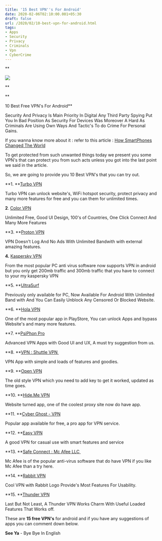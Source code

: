 ```yaml
---
title: '15 Best VPN''s For Android'
date: 2020-02-06T02:10:00.001+05:30
draft: false
url: /2020/02/10-best-vpn-for-android.html
tags: 
- Apps
- Security
- Privacy
- Criminals
- Vpn
- CyberCrime
---
```


**  

[![](https://lh3.googleusercontent.com/--AHcagZiMg4/XjtGwcNBG6I/AAAAAAAABDk/PLrgtwFJ7eMkLaNNeuLLqHW82yMpR1GvACLcBGAsYHQ/s1600/IMG_20200206_030704_078.jpg)](https://lh3.googleusercontent.com/--AHcagZiMg4/XjtGwcNBG6I/AAAAAAAABDk/PLrgtwFJ7eMkLaNNeuLLqHW82yMpR1GvACLcBGAsYHQ/s1600/IMG_20200206_030704_078.jpg)

**

**

10 Best Free VPN's For Android**

  

Security And Privacy Is Main Priority In Digital Any Third Party Spying Put You In Bad Position As Security For Devices Was Moreover A Hard As Criminals Are Using Own Ways And Tactic's To do Crime For Personal Gains.

  

If you wanna know more about it : refer to this article : [How SmartPhones Changed The World](https://www.techtracker.in/2019/12/how-smartphones-changed-world.html)

  

To get protected from such unwanted things today we present you some VPN's that can protect you from such acts unless you got into the last point we said in the article.

  

So, we are going to provide you 10 Best VPN's that you can try out.

  

**1. **[Turbo VPN](https://play.google.com/store/apps/details?id=free.vpn.unblock.proxy.turbovpn)

  

Turbo VPN can unlock website's, WiFi hotspot security, protect privacy and many more features for free and you can them for unlimited times.

  

**2**. [Color VPN](https://play.google.com/store/apps/details?id=com.color.vpn)

  

Unlimited Free, Good UI Design, 100's of Countries, One Click Connect And Many More Features

  

**3. **[Proton VPN](https://play.google.com/store/apps/details?id=ch.protonvpn.android)

  

VPN Doesn't Log And No Ads With Unlimited Bandwith with external amazing features.

  

**4.** [Kaspersky VPN](https://play.google.com/store/apps/details?id=com.kms.free)

  

From the most popular PC anti virus software now supports VPN in android  but you only get 200mb traffic and 300mb traffic that you have to connect to your my kaspersky VPN

  

**5. **[UltraSurf](https://play.google.com/store/apps/details?id=us.ultrasurf.mobile.ultrasurf)

  

Previously only available for PC, Now Available For Android With Unlimited Band with And You Can Easily Unblock Any Censored Or Blocked Website.

  

**6. **[Hola VPN](https://play.google.com/store/apps/details?id=org.hola)

  

One of the most popular app in PlayStore, You can unlock Apps and bypass Website's and many more features.

  

**7. **[PsiPhon Pro](https://play.google.com/store/apps/details?id=com.psiphon3.subscription)

  

Advanced VPN Apps with Good UI and UX, A must try suggestion from us.

  

**8. **[VPN : Shuttle VPN ](https://play.google.com/store/apps/details?id=com.shuttlevpn.free.proxy.gaming)

  

VPN App with simple and loads of features and goodies.

  

**9. **[Open VPN](https://play.google.com/store/apps/details?id=net.openvpn.openvpn)

  

The old style VPN which you need to add key to get it worked, updated as time goes.

  

**10. **[Hide.Me VPN](https://play.google.com/store/apps/details?id=hideme.android.vpn)

  

Website turned app, one of the coolest proxy site now do have app. 

  

**11. **[Cyber Ghost - VPN](https://play.google.com/store/apps/details?id=de.mobileconcepts.cyberghost)

  

Popular app available for free, a pro app for VPN service.

  

**12. **[Easy VPN](https://play.google.com/store/apps/details?id=easyvpn.free.vpn.unblock.proxy)

  

A good VPN for casual use with smart features and service

  

**13. **[Safe Connect : Mc Afee LLC ](https://play.google.com/store/apps/details?id=com.mcafee.safeconnect.android)

  

Mc Afee is of the popular anti-virus software that do have VPN if you like Mc Afee than a try here.

  

**14. **[Rabbit VPN](https://play.google.com/store/apps/details?id=com.rabbitvpn.vpn)

  

Cool VPN with Rabbit Logo Provide's Most Features For Usability.

  

**15. **[Thunder VPN](https://play.google.com/store/apps/details?id=com.fast.free.unblock.thunder.vpn)

  

Last But Not Least, A Thunder VPN Works Charm With Useful Loaded Features That Works off.

These are **15 free VPN's** for android and if you have any suggestions of apps you can comment down below.

  

**See Ya** \- Bye Bye In English